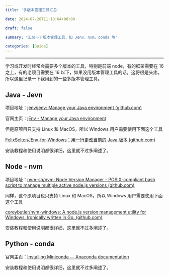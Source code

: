 ```yaml
---
title: '多版本管理工具汇总'

date: 2024-07-28T11:18:04+08:00

draft: false

summary: "汇总一下版本管理工具，如 Jenv，nvm，conda 等"

categories: [Guide]
---
```


<hr>

学习或开发时经常会需要多个版本的工具，特别是前端 node，有的框架需要在 16 之上，有的老项目需要在 16 以下，如果没用版本管理工具的话，这将很是头疼。所以这里记录一下我用到的一些多版本管理工具。

## Java - Jevn

项目地址：[jenv/jenv: Manage your Java environment (github.com)](https://github.com/jenv/jenv)

官网主页：[jEnv - Manage your Java environment](https://www.jenv.be/)

但是原项目只支持 Linux 和 MacOS，所以 Windows 用户需要使用下面这个工具

[FelixSelter/JEnv-for-Windows：用一行更改当前的 Java 版本 (github.com)](https://github.com/FelixSelter/JEnv-for-Windows)

安装教程和使用说明都很详细，这里就不过多阐述了。

## Node - nvm

项目地址：[nvm-sh/nvm: Node Version Manager - POSIX-compliant bash script to manage multiple active node.js versions (github.com)](https://github.com/nvm-sh/nvm)

同样，这个原项目也只支持 Linux 和 MacOS，所以 Windows 用户需要使用下面这个工具

[coreybutler/nvm-windows: A node.js version management utility for Windows. Ironically written in Go. (github.com)](https://github.com/coreybutler/nvm-windows)

安装教程和使用说明都很详细，这里就不过多阐述了。

## Python - conda

官网主页：[Installing Miniconda — Anaconda documentation](https://docs.anaconda.com/miniconda/miniconda-install/)

安装教程和使用说明都很详细，这里就不过多阐述了。